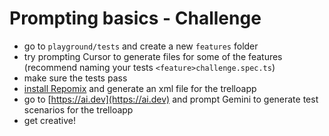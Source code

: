 # Prompting basics - Challenge

- go to `playground/tests` and create a new `features` folder
- try prompting Cursor to generate files for some of the features (recommend naming your tests `<feature>challenge.spec.ts`)
- make sure the tests pass
- [install Repomix](https://marketplace.visualstudio.com/items?itemName=DorianMassoulier.repomix-runner) and generate an xml file for the trelloapp
- go to [https://ai.dev](https://ai.dev) and prompt Gemini to generate test scenarios for the trelloapp
- get creative!